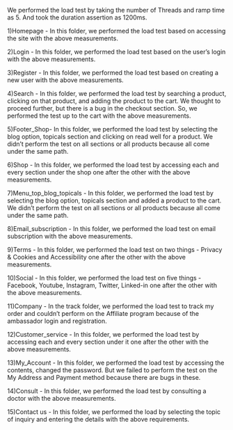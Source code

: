We performed the load test by taking the number of Threads and ramp time as 5. And took the duration assertion as 1200ms.

1)Homepage - In this folder, we performed the load test based on accessing the site with the above measurements.

2)Login - In this folder, we performed the load test based on the user’s login with the above measurements.

3)Register - In this folder, we performed the load test based on creating a new user with the above measurements.

4)Search - In this folder, we performed the load test by searching a product, clicking on that product, and adding the product to the cart. We thought to proceed further, but there is a bug in the checkout section. So, we performed the test up to the cart with the above measurements.

5)Footer_Shop- In this folder, we performed the load test by selecting the blog option, topicals section and clicking on read well for a product. We didn’t perform the test on all sections or all products because all come under the same path.

6)Shop - In this folder, we performed the load test by accessing each and every section under the shop one after the other with the above measurements.

7)Menu_top_blog_topicals - In this folder, we performed the load test by selecting the blog option, topicals section and added a product to the cart. We didn’t perform the test on all sections or all products because all come under the same path.

8)Email_subscription - In this folder, we performed the load test on email subscription with the above measurements.

9)Terms - In this folder, we performed the load test on two things - Privacy & Cookies and Accessibility one after the other with the above measurements.

10)Social - In this folder, we performed the load test on five things - Facebook, Youtube, Instagram, Twitter, Linked-in one after the other with the above measurements.

11)Company - In the track folder, we performed the load test to track my order and couldn’t perform on the Affiliate program because of the ambassador login and registration.

12)Customer_service - In this folder, we performed the load test by accessing each and every section under it one after the other with the above measurements.

13)My_Account - In this folder, we performed the load test by accessing the contents, changed the password. But we failed to perform the test on the My Address and Payment method because there are bugs in these.

14)Consult - In this folder, we performed the load test by consulting a doctor with the above measurements.

15)Contact us - In this folder, we performed the load by selecting the topic of inquiry and entering the details with the above requirements.
